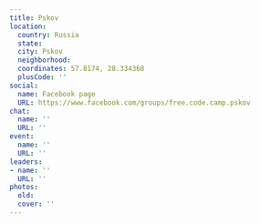 ```yaml
---
title: Pskov
location:
  country: Russia
  state: 
  city: Pskov
  neighborhood: 
  coordinates: 57.8174, 28.334368
  plusCode: ''
social:
  name: Facebook page
  URL: https://www.facebook.com/groups/free.code.camp.pskov
chat:
  name: ''
  URL: ''
event:
  name: ''
  URL: ''
leaders:
- name: ''
  URL: ''
photos:
  old: 
  cover: ''
---
```

